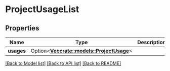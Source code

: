 # ProjectUsageList

## Properties

Name | Type | Description | Notes
------------ | ------------- | ------------- | -------------
**usages** | Option<[**Vec<crate::models::ProjectUsage>**](ProjectUsage.md)> |  | [optional]

[[Back to Model list]](../README.md#documentation-for-models) [[Back to API list]](../README.md#documentation-for-api-endpoints) [[Back to README]](../README.md)


